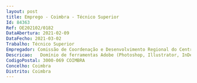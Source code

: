 ```yaml
--- 
layout: post
title: Emprego - Coimbra - Técnico Superior
Id: 84363
Ref: OE202102/0182
DataAbertura: 2021-02-09
DataFecho: 2021-03-02
Trabalho: Técnico Superior
Empregador: Comissão de Coordenação e Desenvolvimento Regional do Centro
Descricao:   Domínio de ferramentas Adobe (Photoshop, Illustrator, InDesign, Premiere Pro, Affter Effects)    Conhecimentos de edição de vídeo e ferramentas de animação   Conhecimentos de Webdesign e Multimédia  Conhecimentos de Email Marketing e ferramentas de Marketing Automation  Conhecimentos de CSS, HTML5 e JavaScript, usabilidade e arquitetura de Informação.  Conhecimentos de inglês  Bom relacionamento interpessoal e capacidade de comunicação  Boa capacidade de planeamento, organização e gestão de prioridades  Criatividade, inovação, autonomia e dinamismo  Sentido de responsabilidade e espírito de equipaFunções a desempenhar  Funções de suporte à implementação do Plano de Comunicação e Branding da CCDRC   Produção de materiais gráficos para suportes físicos para eventos e atividades da CCDRC (criação e desenvolvimento de logótipos, documentos institucionais,brochuras, cartazes, convites, flyers, desdobráveis, etc.)   Produção de materiais de comunicação digitais (Microsites, landing pages, Newsletters, banners estáticos e animados, infografias, templates de email marketing, vídeos, animações, etc.)   Produção de formatos de publicidade institucional   Produção de conteúdos para os portais e redes sociais da CCDRC   Edição de imagem e vídeo.
CodigoPostal: 3000-069 COIMBRA
Concelho: Coimbra
Distrito: Coimbra
--- 
```

